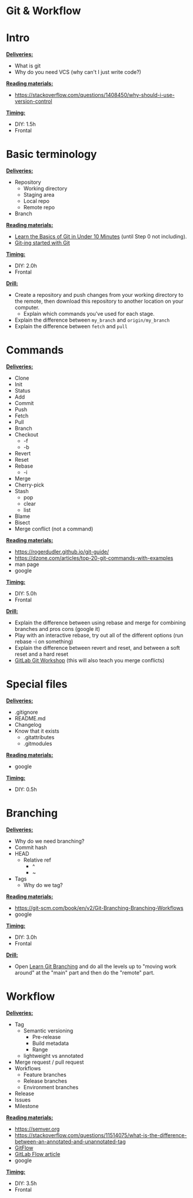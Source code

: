 #  Git & Workflow


# Intro

**<span style="text-decoration:underline;">Deliveries:</span>**


* What is git
* Why do you need VCS (why can't I just write code?)

**<span style="text-decoration:underline;">Reading materials:</span>**


* https://stackoverflow.com/questions/1408450/why-should-i-use-version-control

**<span style="text-decoration:underline;">Timing:</span>**



* DIY: 1.5h
* Frontal

# Basic terminology

**<span style="text-decoration:underline;">Deliveries:</span>**

* Repository
    * Working directory
    * Staging area
    * Local repo
    * Remote repo
* Branch


**<span style="text-decoration:underline;">Reading materials:</span>**

* [Learn the Basics of Git in Under 10 Minutes](https://www.freecodecamp.org/news/learn-the-basics-of-git-in-under-10-minutes-da548267cc91/)
(until Step 0 not including).
* [Git-ing started with Git](https://www.youtube.com/watch?v=Ce5nz5n41z4)


**<span style="text-decoration:underline;">Timing:</span>**


* DIY: 2.0h
* Frontal

**<span style="text-decoration:underline;">Drill:</span>**
* Create a repository and push changes from your working directory to the remote, then download this repository to another location on your computer.
    * Explain which commands you've used for each stage.
* Explain the difference between `my_branch` and `origin/my_branch`
* Explain the difference between `fetch` and `pull`

# Commands

**<span style="text-decoration:underline;">Deliveries:</span>**

* Clone
* Init
* Status
* Add
* Commit
* Push
* Fetch
* Pull
* Branch
* Checkout
    * -f
    * -b
* Revert
* Reset
* Rebase
    * -i
* Merge
* Cherry-pick
* Stash
    * pop
    * clear
    * list
* Blame
* Bisect
* Merge conflict (not a command)

**<span style="text-decoration:underline;">Reading materials:</span>**

* https://rogerdudler.github.io/git-guide/
* https://dzone.com/articles/top-20-git-commands-with-examples
* man page
* google


**<span style="text-decoration:underline;">Timing:</span>**

* DIY: 5.0h
* Frontal


**<span style="text-decoration:underline;">Drill:</span>**
* Explain the difference between using rebase and merge for combining branches and pros cons (google it)
* Play with an interactive rebase, try out all of the different options (run rebase -i on something)
* Explain the difference between revert and reset, and between a soft reset and a hard reset
* [GitLab Git Workshop](https://forge.etsi.org/rep/help/university/training/user_training.md) (this will also teach you merge conflicts)

# Special files

**<span style="text-decoration:underline;">Deliveries:</span>**
* .gitignore
* README.md
* Changelog
* Know that it exists
    * .gitattributes
    * .gitmodules

**<span style="text-decoration:underline;">Reading materials:</span>**
* google

**<span style="text-decoration:underline;">Timing:</span>**

* DIY: 0.5h

# Branching

**<span style="text-decoration:underline;">Deliveries:</span>**

* Why do we need branching?
* Commit hash
* HEAD
    * Relative ref
        * ^
        * ~
* Tags
    * Why do we tag?

**<span style="text-decoration:underline;">Reading materials:</span>**
* https://git-scm.com/book/en/v2/Git-Branching-Branching-Workflows
* google

**<span style="text-decoration:underline;">Timing:</span>**

* DIY: 3.0h
* Frontal


**<span style="text-decoration:underline;">Drill:</span>**
* Open [Learn Git Branching](https://learngitbranching.js.org) and do all the levels up to "moving work around" at the "main" part and then do the "remote" part.

# Workflow

**<span style="text-decoration:underline;">Deliveries:</span>**

* Tag
    * Semantic versioning
        * Pre-release
        * Build metadata
        * Range
    * lightweight vs annotated
* Merge request / pull request
* Workflows
    * Feature branches
    * Release branches
    * Environment branches
* Release
* Issues
* Milestone

**<span style="text-decoration:underline;">Reading materials:</span>**
* https://semver.org
* https://stackoverflow.com/questions/11514075/what-is-the-difference-between-an-annotated-and-unannotated-tag
* [GitFlow](https://nvie.com/posts/a-successful-git-branching-model/)
* [GitLab Flow article](https://docs.gitlab.com/ee/topics/gitlab_flow.html)
* google

**<span style="text-decoration:underline;">Timing:</span>**

* DIY: 3.5h
* Frontal

